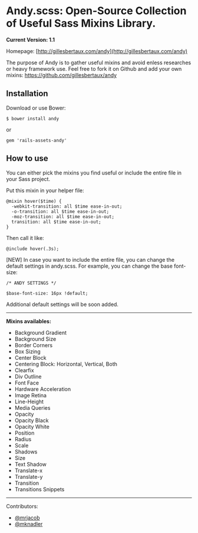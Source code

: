 # Andy.scss: Open-Source Collection of Useful Sass Mixins Library.

**Current Version: 1.1**

Homepage: [http://gillesbertaux.com/andy](http://gillesbertaux.com/andy)

The purpose of Andy is to gather useful mixins and avoid enless researches or heavy framework use. Feel free to fork it on Github and add your own mixins: https://github.com/gillesbertaux/andy


## Installation

Download or use Bower:

```
$ bower install andy
```

or

```
gem 'rails-assets-andy'
```

## How to use

You can either pick the mixins you find useful or include the entire file in your Sass project.

Put this mixin in your helper file:

```
@mixin hover($time) {
  -webkit-transition: all $time ease-in-out;
  -o-transition: all $time ease-in-out;
  -moz-transition: all $time ease-in-out;
  transition: all $time ease-in-out;
}
```
Then call it like:

```
@include hover(.3s);
```

[NEW] In case you want to include the entire file, you can change the default settings in andy.scss. For example, you can change the base font-size:

```
/* ANDY SETTINGS */

$base-font-size: 16px !default;
```

Additional default settings will be soon added.

--------

**Mixins availables:**
  - Background Gradient
  - Background Size
  - Border Corners
  - Box Sizing
  - Center Block
  - Centering Block: Horizontal, Vertical, Both
  - Clearfix
  - Div Outline
  - Font Face
  - Hardware Acceleration
  - Image Retina
  - Line-Height
  - Media Queries
  - Opacity
  - Opacity Black
  - Opacity White
  - Position
  - Radius
  - Scale
  - Shadows
  - Size
  - Text Shadow
  - Translate-x
  - Translate-y
  - Transition
  - Transitions Snippets

--------

Contributors:
- [@mrjacob](https://github.com/mrjacob)
- [@mknadler](https://github.com/mknadler)